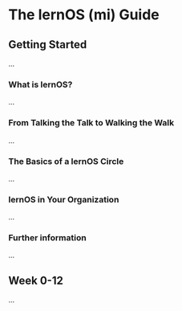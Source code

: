 # The lernOS (mi) Guide

## Getting Started
...

### What is lernOS?
...

### From Talking the Talk to Walking the Walk
...

### The Basics of a lernOS Circle
...

### lernOS in Your Organization
...

### Further information
...

## Week 0-12
...